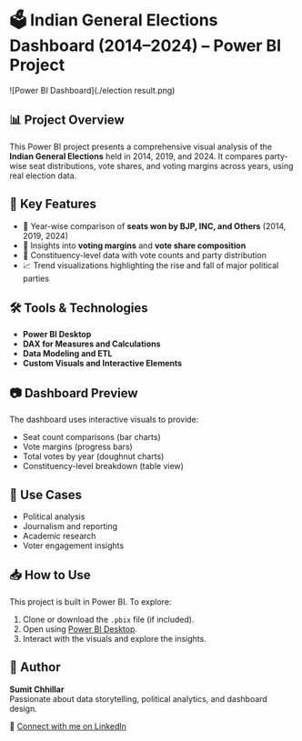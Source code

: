 
# 🗳️ Indian General Elections Dashboard (2014–2024) – Power BI Project

![Power BI Dashboard](./election result.png)

## 📊 Project Overview
This Power BI project presents a comprehensive visual analysis of the **Indian General Elections** held in 2014, 2019, and 2024. It compares party-wise seat distributions, vote shares, and voting margins across years, using real election data.

## 🎯 Key Features
- 🔻 Year-wise comparison of **seats won by BJP, INC, and Others** (2014, 2019, 2024)
- 🧠 Insights into **voting margins** and **vote share composition**
- 📍 Constituency-level data with vote counts and party distribution
- 📈 Trend visualizations highlighting the rise and fall of major political parties

## 🛠️ Tools & Technologies
- **Power BI Desktop**
- **DAX for Measures and Calculations**
- **Data Modeling and ETL**
- **Custom Visuals and Interactive Elements**

## 📷 Dashboard Preview
The dashboard uses interactive visuals to provide:
- Seat count comparisons (bar charts)
- Vote margins (progress bars)
- Total votes by year (doughnut charts)
- Constituency-level breakdown (table view)

## 🚀 Use Cases
- Political analysis
- Journalism and reporting
- Academic research
- Voter engagement insights

## 📥 How to Use
This project is built in Power BI. To explore:
1. Clone or download the `.pbix` file (if included).
2. Open using [Power BI Desktop](https://powerbi.microsoft.com/desktop/).
3. Interact with the visuals and explore the insights.

## 🙌 Author
**Sumit Chhillar**  
Passionate about data storytelling, political analytics, and dashboard design.  

🔗 [Connect with me on LinkedIn](https://www.linkedin.com/in/sumit-chhillar-020a36323/)
